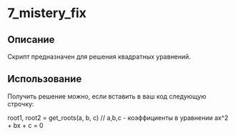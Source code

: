 # 7_mistery_fix

## Описание

Скрипт предназначен для решения квадратных уравнений.

## Использование

Получить решение можно, если вставить в ваш код следующую строчку:
    <p>root1, root2 = get_roots(a, b, c) // a,b,c - коэффициенты в уравнении ax^2 + bx + c = 0</p>